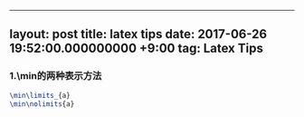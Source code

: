 ----
layout: post
title: latex tips
date: 2017-06-26 19:52:00.000000000 +9:00
tag: Latex Tips
---

### **1.\min的两种表示方法**

```latex
\min\limits_{a}
\min\nolimits{a}
```
